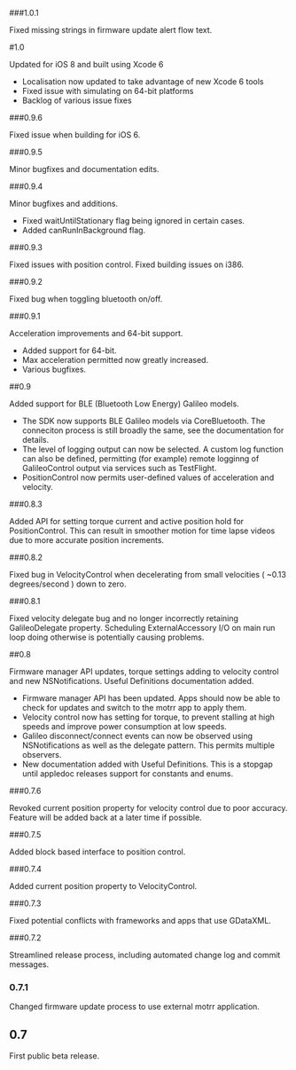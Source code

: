 ###1.0.1

Fixed missing strings in firmware update alert flow text.

#1.0

Updated for iOS 8 and built using Xcode 6

* Localisation now updated to take advantage of new Xcode 6 tools
* Fixed issue with simulating on 64-bit platforms
* Backlog of various issue fixes

###0.9.6

Fixed issue when building for iOS 6.

###0.9.5

Minor bugfixes and documentation edits.

###0.9.4

Minor bugfixes and additions.

* Fixed waitUntilStationary flag being ignored in certain cases.
* Added canRunInBackground flag.

###0.9.3

Fixed issues with position control. Fixed building issues on i386.

###0.9.2

Fixed bug when toggling bluetooth on/off.

###0.9.1

Acceleration improvements and 64-bit support.

* Added support for 64-bit.
* Max acceleration permitted now greatly increased.
* Various bugfixes.

##0.9

Added support for BLE (Bluetooth Low Energy) Galileo models.

* The SDK now supports BLE Galileo models via CoreBluetooth. The conneciton process is still broadly the same, see the documentation for details.
* The level of logging output can now be selected. A custom log function can also be defined, permitting (for example) remote logginng of GalileoControl output via services such as TestFlight.
* PositionControl now permits user-defined values of acceleration and velocity.

###0.8.3

Added API for setting torque current and active position hold for PositionControl. This can result in smoother motion for time lapse videos due to more accurate position increments.

###0.8.2

Fixed bug in VelocityControl when decelerating from small velocities ( ~0.13 degrees/second ) down to zero.

###0.8.1

Fixed velocity delegate bug and no longer incorrectly retaining GalileoDelegate property. Scheduling ExternalAccessory I/O on main run loop doing otherwise is potentially causing problems.

##0.8

Firmware manager API updates, torque settings adding to velocity control and new NSNotifications. Useful Definitions documentation added.

* Firmware manager API has been updated. Apps should now be able to check for updates and switch to the motrr app to apply them.
* Velocity control now has setting for torque, to prevent stalling at high speeds and improve power consumption at low speeds.
* Galileo disconnect/connect events can now be observed using NSNotifications as well as the delegate pattern. This permits multiple observers.
* New documentation added with Useful Definitions. This is a stopgap until appledoc releases support for constants and enums.

###0.7.6

Revoked current position property for velocity control due to poor accuracy. Feature will be added back at a later time if possible.

###0.7.5

Added block based interface to position control.

###0.7.4

Added current position property to VelocityControl.

###0.7.3

Fixed potential conflicts with frameworks and apps that use GDataXML.

###0.7.2

Streamlined release process, including automated change log and commit messages.

### 0.7.1

Changed firmware update process to use external motrr application.

## 0.7

First public beta release.